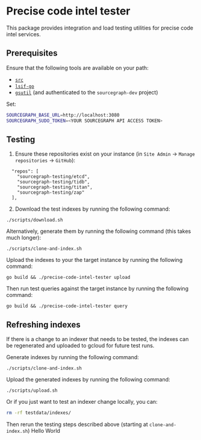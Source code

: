 # Precise code intel tester

This package provides integration and load testing utilities for precise code intel services.

## Prerequisites

Ensure that the following tools are available on your path:

- [`src`](https://github.com/sourcegraph/src-cli)
- [`lsif-go`](https://github.com/sourcegraph/lsif-go)
- [`gsutil`](https://cloud.google.com/storage/docs/gsutil_install) (and authenticated to the `sourcegraph-dev` project)

Set:

```sh
SOURCEGRAPH_BASE_URL=http://localhost:3080
SOURCEGRAPH_SUDO_TOKEN=<YOUR SOURCEGRAPH API ACCESS TOKEN>
```

## Testing

1. Ensure these repositories exist on your instance (in `Site Admin` -> `Manage repositories` -> `GitHub`):

```
  "repos": [
    "sourcegraph-testing/etcd",
    "sourcegraph-testing/tidb",
    "sourcegraph-testing/titan",
    "sourcegraph-testing/zap"
  ],
```

2. Download the test indexes by running the following command:

```
./scripts/download.sh
```

Alternatively, generate them by running the following command (this takes much longer):

```
./scripts/clone-and-index.sh
```

Upload the indexes to your the target instance by running the following command:

```
go build && ./precise-code-intel-tester upload
```

Then run test queries against the target instance by running the following command:

```
go build && ./precise-code-intel-tester query
```

## Refreshing indexes

If there is a change to an indexer that needs to be tested, the indexes can be regenerated and uploaded to gcloud for future test runs.

Generate indexes by running the following command:

```
./scripts/clone-and-index.sh
```

Upload the generated indexes by running the following command:

```
./scripts/upload.sh
```

Or if you just want to test an indexer change locally, you can:

```sh
rm -rf testdata/indexes/
```

Then rerun the testing steps described above (starting at `clone-and-index.sh`)
Hello World
